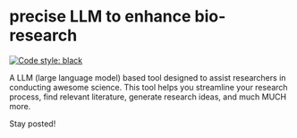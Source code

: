 # precise LLM to enhance bio-research
[![Code style: black](https://img.shields.io/badge/code%20style-black-000000.svg)](https://github.com/psf/black)

A LLM (large language model) based tool designed to assist researchers in conducting awesome science. This tool helps you streamline your research process, find relevant literature, generate research ideas, and much MUCH more.

Stay posted!
